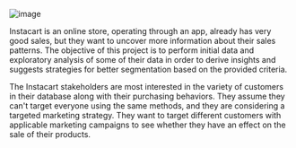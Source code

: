 ![image](https://user-images.githubusercontent.com/107511180/174422674-3c2e044f-a44f-4de1-892f-043c6e13c58c.png)



Instacart is an online store, operating through an app, already has very good sales, but they want to uncover more information about their sales patterns. The objective of this project is to perform initial data and exploratory analysis of some of their data in order to derive insights and suggests strategies for better segmentation based on the provided criteria.

The Instacart stakeholders are most interested in the variety of customers in their database along with their purchasing behaviors. They assume they can't target everyone using the same methods, and they are considering a targeted marketing strategy. They want to target different customers with applicable marketing campaigns to see whether they have an effect on the sale of their products.
